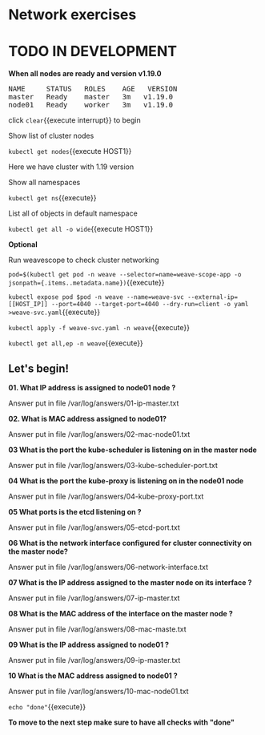 # Network exercises

# TODO IN DEVELOPMENT

**When all nodes are ready and version v1.19.0** 

<pre>
NAME     STATUS   ROLES    AGE   VERSION
master   Ready    master   3m   v1.19.0
node01   Ready    worker   3m   v1.19.0
</pre>

click ```clear```{{execute interrupt}} to begin


Show list of cluster nodes

`kubectl get nodes`{{execute HOST1}}

Here we have cluster with 1.19 version

Show all namespaces

`kubectl get ns`{{execute}}


List all of objects in default namespace

`kubectl get all -o wide`{{execute HOST1}}


**Optional**

Run weavescope to check cluster networking

`pod=$(kubectl get pod -n weave --selector=name=weave-scope-app -o jsonpath={.items..metadata.name})`{{execute}}

`kubectl expose pod $pod -n weave --name=weave-svc --external-ip=[[HOST_IP]] --port=4040 --target-port=4040 --dry-run=client -o yaml >weave-svc.yaml`{{execute}}

`kubectl apply -f weave-svc.yaml -n weave`{{execute}}

`kubectl get all,ep -n weave`{{execute}}


## Let's begin!


**01. What IP address is assigned to node01 node ?**

Answer put in file /var/log/answers/01-ip-master.txt

**02. What is MAC address assigned to node01?**

Answer put in file /var/log/answers/02-mac-node01.txt

**03 What is the port the kube-scheduler is listening on in the master node**

Answer put in file /var/log/answers/03-kube-scheduler-port.txt

**04 What is the port the kube-proxy is listening on in the node01 node**

Answer put in file /var/log/answers/04-kube-proxy-port.txt

**05 What ports is the etcd listening on ?**

Answer put in file /var/log/answers/05-etcd-port.txt


**06 What is the network interface configured for cluster connectivity on the master node?**

Answer put in file /var/log/answers/06-network-interface.txt

**07 What is the IP address assigned to the master node on its interface ?**

Answer put in file /var/log/answers/07-ip-master.txt

**08 What is the MAC address of the interface on the master node ?**

Answer put in file /var/log/answers/08-mac-maste.txt

**09 What is the IP address assigned to node01 ?**

Answer put in file /var/log/answers/09-ip-master.txt

**10 What is the MAC address assigned to node01 ?**

Answer put in file /var/log/answers/10-mac-node01.txt


```echo "done"```{{execute}}



**To move to the next step make sure to have all checks with "done"**








